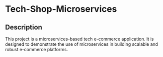 # Tech-Shop-Microservices

## Description

This project is a microservices-based tech e-commerce application. It is designed to demonstrate the use of microservices in building scalable and robust e-commerce platforms.
